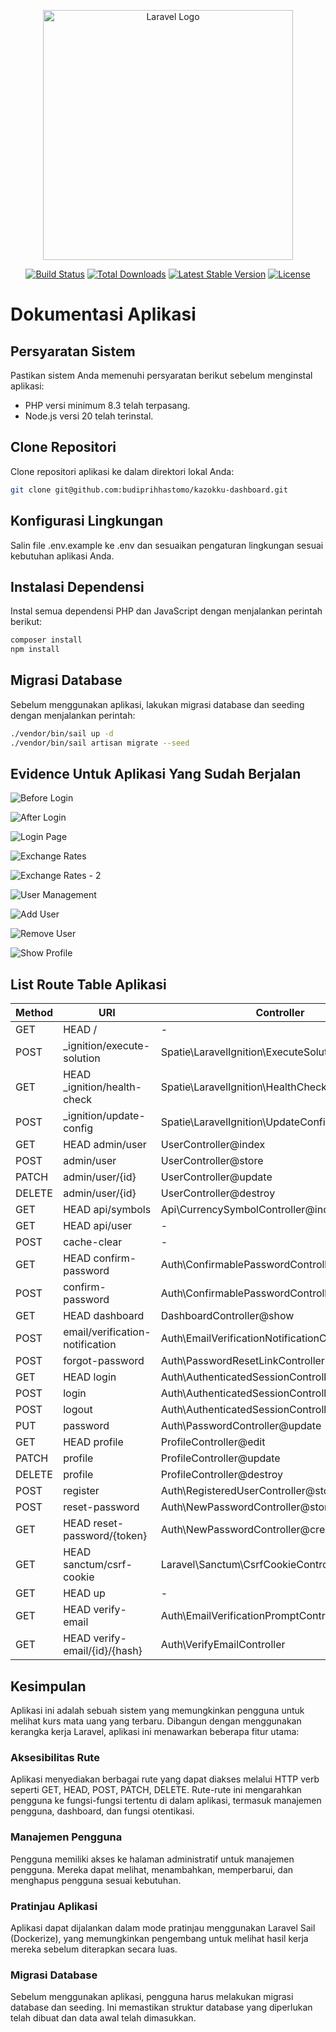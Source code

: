<p align="center"><a href="https://laravel.com" target="_blank"><img src="https://raw.githubusercontent.com/laravel/art/master/logo-lockup/5%20SVG/2%20CMYK/1%20Full%20Color/laravel-logolockup-cmyk-red.svg" width="400" alt="Laravel Logo"></a></p>

<p align="center">
<a href="https://github.com/laravel/framework/actions"><img src="https://github.com/laravel/framework/workflows/tests/badge.svg" alt="Build Status"></a>
<a href="https://packagist.org/packages/laravel/framework"><img src="https://img.shields.io/packagist/dt/laravel/framework" alt="Total Downloads"></a>
<a href="https://packagist.org/packages/laravel/framework"><img src="https://img.shields.io/packagist/v/laravel/framework" alt="Latest Stable Version"></a>
<a href="https://packagist.org/packages/laravel/framework"><img src="https://img.shields.io/packagist/l/laravel/framework" alt="License"></a>
</p>

# Dokumentasi Aplikasi

## Persyaratan Sistem

Pastikan sistem Anda memenuhi persyaratan berikut sebelum menginstal aplikasi:

- PHP versi minimum 8.3 telah terpasang.
- Node.js versi 20 telah terinstal.

## Clone Repositori

Clone repositori aplikasi ke dalam direktori lokal Anda:

```bash
git clone git@github.com:budiprihhastomo/kazokku-dashboard.git
```

## Konfigurasi Lingkungan

Salin file .env.example ke .env dan sesuaikan pengaturan lingkungan sesuai kebutuhan aplikasi Anda.


## Instalasi Dependensi

Instal semua dependensi PHP dan JavaScript dengan menjalankan perintah berikut:

```bash
composer install
npm install
```

## Migrasi Database

Sebelum menggunakan aplikasi, lakukan migrasi database dan seeding dengan menjalankan perintah:

```bash
./vendor/bin/sail up -d
./vendor/bin/sail artisan migrate --seed
```

## Evidence Untuk Aplikasi Yang Sudah Berjalan
![Before Login](./docs/screenshoots/2.png)

![After Login](./docs/screenshoots/1.png)

![Login Page](./docs/screenshoots/3.png)

![Exchange Rates](./docs/screenshoots/4.png)

![Exchange Rates - 2](./docs/screenshoots/5.png)

![User Management](./docs/screenshoots/6.png)

![Add User](./docs/screenshoots/7.png)

![Remove User](./docs/screenshoots/8.png)

![Show Profile](./docs/screenshoots/9.png)

## List Route Table Aplikasi

| Method | URI                             | Controller                                         | Action                                            |
| ------ | ------------------------------- | -------------------------------------------------- | ------------------------------------------------- |
| GET    | HEAD  /                         | -                                                  | -                                                 |
| POST   | _ignition/execute-solution      | Spatie\LaravelIgnition\ExecuteSolutionController   | ignition.executeSolution › Spatie\LaravelIgnition |
| GET    | HEAD  _ignition/health-check    | Spatie\LaravelIgnition\HealthCheckController       | ignition.healthCheck › Spatie\LaravelIgnition     |
| POST   | _ignition/update-config         | Spatie\LaravelIgnition\UpdateConfigController      | ignition.updateConfig › Spatie\LaravelIgnition    |
| GET    | HEAD  admin/user                | UserController@index                               | user.index                                        |
| POST   | admin/user                      | UserController@store                               | user.store                                        |
| PATCH  | admin/user/{id}                 | UserController@update                              | user.update                                       |
| DELETE | admin/user/{id}                 | UserController@destroy                             | user.delete                                       |
| GET    | HEAD  api/symbols               | Api\CurrencySymbolController@index                 | currency.symbols                                  |
| GET    | HEAD  api/user                  | -                                                  | -                                                 |
| POST   | cache-clear                     | -                                                  | clear.cache                                       |
| GET    | HEAD  confirm-password          | Auth\ConfirmablePasswordController@show            | password.confirm                                  |
| POST   | confirm-password                | Auth\ConfirmablePasswordController@store           | -                                                 |
| GET    | HEAD  dashboard                 | DashboardController@show                           | dashboard                                         |
| POST   | email/verification-notification | Auth\EmailVerificationNotificationController@store | verification.send                                 |
| POST   | forgot-password                 | Auth\PasswordResetLinkController@store             | password.email                                    |
| GET    | HEAD  login                     | Auth\AuthenticatedSessionController@create         | login                                             |
| POST   | login                           | Auth\AuthenticatedSessionController@store          | -                                                 |
| POST   | logout                          | Auth\AuthenticatedSessionController@destroy        | logout                                            |
| PUT    | password                        | Auth\PasswordController@update                     | password.update                                   |
| GET    | HEAD  profile                   | ProfileController@edit                             | profile.edit                                      |
| PATCH  | profile                         | ProfileController@update                           | profile.update                                    |
| DELETE | profile                         | ProfileController@destroy                          | profile.destroy                                   |
| POST   | register                        | Auth\RegisteredUserController@store                | -                                                 |
| POST   | reset-password                  | Auth\NewPasswordController@store                   | password.store                                    |
| GET    | HEAD  reset-password/{token}    | Auth\NewPasswordController@create                  | password.reset                                    |
| GET    | HEAD  sanctum/csrf-cookie       | Laravel\Sanctum\CsrfCookieController@show          | sanctum.csrf-cookie                               |
| GET    | HEAD  up                        | -                                                  | -                                                 |
| GET    | HEAD  verify-email              | Auth\EmailVerificationPromptController             | verification.notice                               |
| GET    | HEAD  verify-email/{id}/{hash}  | Auth\VerifyEmailController                         | verification.verify                               |


## Kesimpulan

Aplikasi ini adalah sebuah sistem yang memungkinkan pengguna untuk melihat kurs mata uang yang terbaru. Dibangun dengan menggunakan kerangka kerja Laravel, aplikasi ini menawarkan beberapa fitur utama:

### Aksesibilitas Rute

Aplikasi menyediakan berbagai rute yang dapat diakses melalui HTTP verb seperti GET, HEAD, POST, PATCH, DELETE. Rute-rute ini mengarahkan pengguna ke fungsi-fungsi tertentu di dalam aplikasi, termasuk manajemen pengguna, dashboard, dan fungsi otentikasi.

### Manajemen Pengguna

Pengguna memiliki akses ke halaman administratif untuk manajemen pengguna. Mereka dapat melihat, menambahkan, memperbarui, dan menghapus pengguna sesuai kebutuhan.

### Pratinjau Aplikasi

Aplikasi dapat dijalankan dalam mode pratinjau menggunakan Laravel Sail (Dockerize), yang memungkinkan pengembang untuk melihat hasil kerja mereka sebelum diterapkan secara luas.

### Migrasi Database

Sebelum menggunakan aplikasi, pengguna harus melakukan migrasi database dan seeding. Ini memastikan struktur database yang diperlukan telah dibuat dan data awal telah dimasukkan.
